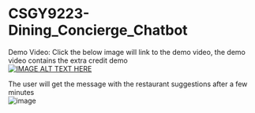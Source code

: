 # CSGY9223-Dining_Concierge_Chatbot

Demo Video: Click the below image will link to the demo video, the demo video contains the extra credit demo  
[![IMAGE ALT TEXT HERE](https://img.youtube.com/vi/NLe95TTdi3c/0.jpg)](https://www.youtube.com/watch?v=NLe95TTdi3c)  

The user will get the message with the restaurant suggestions after a few minutes  
![image](https://github.com/jessica63/CSGY9223-Dining_Concierge_Chatbot/blob/main/image/image2.PNG)  

